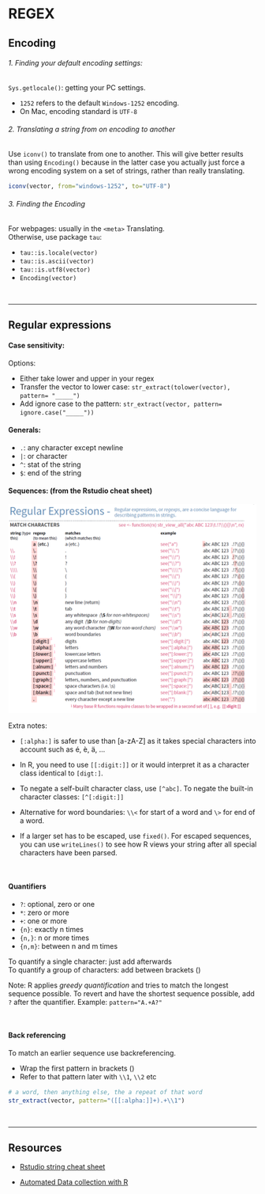 # REGEX


## Encoding

###### 1. Finding your default encoding settings:  
`Sys.getlocale()`: getting your PC settings.
+ `1252` refers to the default `Windows-1252` encoding.
+ On Mac, encoding standard is `UTF-8`


###### 2. Translating a string from on encoding to another

Use `iconv()` to translate from one to another. This will give better results than using `Encoding()` because in the latter case you actually just force a wrong encoding system on a set of strings, rather than really translating.

```r
iconv(vector, from="windows-1252", to="UTF-8")
```


###### 3. Finding the Encoding

For webpages: usually in the `<meta>` Translating.  
Otherwise, use package `tau`:

+ `tau::is.locale(vector)`
+ `tau::is.ascii(vector)`
+ `tau::is.utf8(vector)`
+ `Encoding(vector)`


<br><hr>

## Regular expressions

#### Case sensitivity:  
Options:  
+ Either take lower and upper in your regex
+ Transfer the vector to lower case: `str_extract(tolower(vector), pattern= "_____")`
+ Add ignore case to the pattern: `str_extract(vector, pattern= ignore.case("_____"))`


#### Generals:  
+ `.`: any character except newline
+ `|`: or character
+ `^`: stat of the string
+ `$`: end of the string



#### Sequences: (from the Rstudio cheat sheet)  


![](images/regex.PNG)

Extra notes:
+ `[:alpha:]` is safer to use than [a-zA-Z] as it takes special characters into account such as é, è, ä, ...

+ In R, you need to use `[[:digit:]]` or it would interpret it as a character class identical to `[digt:]`.

+ To negate a self-built character class, use `[^abc]`. To negate the built-in character classes: `[^[:digit:]]`

+ Alternative for word boundaries: `\\<` for start of a word and `\>` for end of a word.

+ If a larger set has to be escaped, use `fixed()`. For escaped sequences, you can use `writeLines()` to see how R views your string after all special characters have been parsed.




<br>

#### Quantifiers

+ `?`: optional, zero or one
+ `*`: zero or more
+ `+`: one or more
+ `{n}`: exactly n times
+ `{n,}`: n or more times
+ `{n,m}`: between n and m times

To quantify a single character: just add afterwards  
To quantify a group of characters: add between brackets ()

Note: R applies *greedy quantification* and tries to match the longest sequence possible. To revert and have the shortest sequence possible, add `?` after the quantifier. Example: `pattern="A.+A?"`



<br>

####  Back referencing

To match an earlier sequence use backreferencing.
+ Wrap the first pattern in brackets ()
+ Refer to that pattern later with `\\1`, `\\2` etc

```r
# a word, then anything else, the a repeat of that word
str_extract(vector, pattern="([[:alpha:]]+).+\\1")
```


<br><hr>

## Resources

+ [Rstudio string cheat sheet](https://www.rstudio.com/resources/cheatsheets/)

+ [Automated Data collection with R](http://www.r-datacollection.com/)
